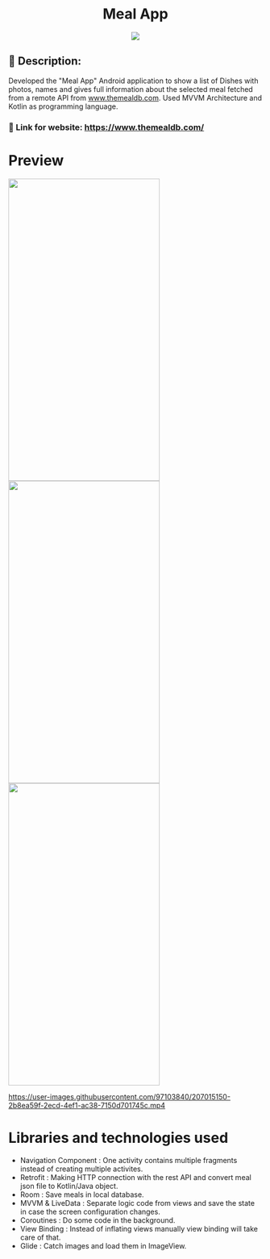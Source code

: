 <h1 align="center">Meal App</h1>

<p align="center">
<img src="https://user-images.githubusercontent.com/54114888/133693270-5a94c55f-c731-4408-b120-e76754ea7a4c.jpg" width="" height="">
</p>

## 📜 Description:
Developed the "Meal App" Android application to show a list of Dishes with photos, names and gives full information about the selected meal fetched from a remote API from www.themealdb.com. Used MVVM Architecture and Kotlin as programming language.

### 🔗 Link for website: https://www.themealdb.com/

# Preview
<img src="https://user-images.githubusercontent.com/97103840/207003698-ed7f1dd3-92a5-4eb9-9124-f9cf2d2eb95c.jpg" width="300" height="600">

<img src="https://user-images.githubusercontent.com/97103840/207003974-135af03c-ee8c-4fe5-9e57-e634553f44c5.jpg" width="300" height="600">

<img src="https://user-images.githubusercontent.com/97103840/207004043-a8494857-4443-45c5-9552-fbca3269573f.jpg" width="300" height="600">

https://user-images.githubusercontent.com/97103840/207015150-2b8ea59f-2ecd-4ef1-ac38-7150d701745c.mp4

# Libraries and technologies used
- Navigation Component : One activity contains multiple fragments instead of creating multiple activites.
- Retrofit : Making HTTP connection with the rest API and convert meal json file to Kotlin/Java object.
- Room : Save meals in local database.
- MVVM & LiveData : Separate logic code from views and save the state in case the screen configuration changes.
- Coroutines : Do some code in the background.
- View Binding : Instead of inflating views manually view binding will take care of that.
- Glide : Catch images and load them in ImageView.
